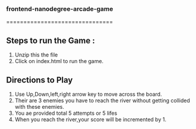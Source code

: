 ### frontend-nanodegree-arcade-game
===============================

## Steps to run the Game :
1. Unzip this the file
2. Click on index.html to run the game.

## Directions to Play
1. Use Up,Down,left,right arrow key to move across the board.
2. Their are 3 enemies you have to reach the river without getting collided with these enemies.
3. You ae provided total 5 attempts or 5 lifes
4. When you reach the river,your score will be incremented by 1.
